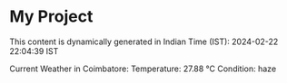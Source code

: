 # My Project

This content is dynamically generated in Indian Time (IST): 2024-02-22 22:04:39 IST


Current Weather in Coimbatore:
Temperature: 27.88 °C
Condition: haze
